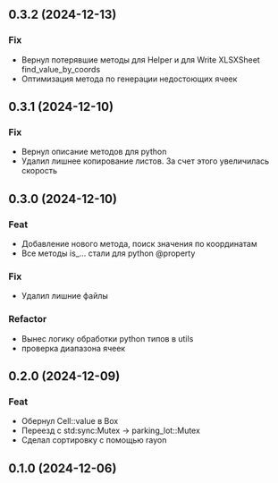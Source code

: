 ## 0.3.2 (2024-12-13)

### Fix

- Вернул потерявшие методы для Helper и для Write XLSXSheet find_value_by_coords
- Оптимизация метода по генерации недостоющих ячеек

## 0.3.1 (2024-12-10)

### Fix

- Вернул описание методов для python
- Удалил лишнее копирование листов. За счет этого увеличилась скорость

## 0.3.0 (2024-12-10)

### Feat

- Добавление нового метода, поиск значения по координатам
- Все методы is_... стали для python @property

### Fix

- Удалил лишние файлы

### Refactor

- Вынес логику обработки python типов в utils
- проверка диапазона ячеек

## 0.2.0 (2024-12-09)

### Feat

- Обернул Cell::value в Box
- Переезд c std:sync:Mutex -> parking_lot::Mutex
- Сделал сортировку с помощью rayon

## 0.1.0 (2024-12-06)
